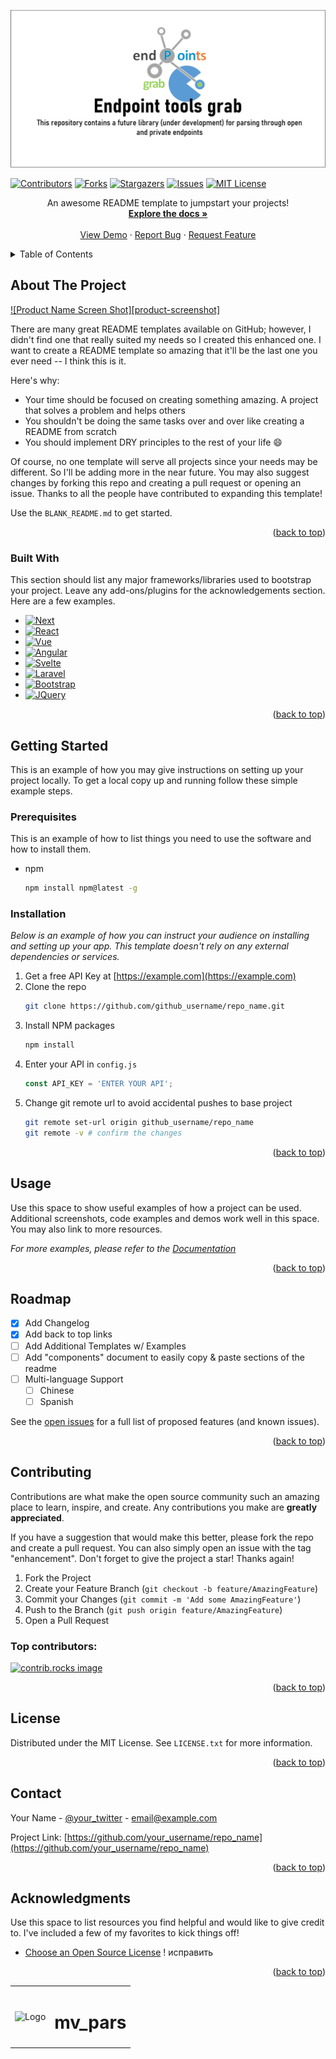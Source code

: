 <!-- Ссылка на проект: hhttps://github.com/ArtemXYZ/endpointsgrab.git -->

<!-- "<a id="readme-top"></a>" - это Якорь (ищет в документе эту конструкцию при нажатии на
"[Вернуться наверх](#readme-top)": "ссылка наверх" в документе,  -->
<a id="readme-top"></a>


<!-- PROJECT MAIN LOGO | ГЛАВНОЕ ЛОГО ПРОЕКТА С КРАТКИМ ОПИСАНИЕМ -->

[![Product main_logo][main_logo]](https://github.com/ArtemXYZ/endpointsgrab)

<!-- PROJECT SHIELDS | ШИЛЬДИКИ-ССЫЛКИ -->
<!--
Здесь размещены ШИЛЬДИКИ-ССЫЛКИ на важные разделы документа.
Конструкция ссылок сделана по типу: ссылка на ссылку.
Переменные которые ссылаются на данную конструкцию, расположены внизу документа.
-->
[![Contributors][contributors-shield]][contributors-url]
[![Forks][forks-shield]][forks-url]
[![Stargazers][stars-shield]][stars-url]
[![Issues][issues-shield]][issues-url]
[![MIT License][license-shield]][license-url]
<!-- [![LinkedIn][linkedin-shield]][linkedin-url] -->


<p align="center">
An awesome README template to jumpstart your projects!
<br />
<a href="https://github.com/othneildrew/Best-README-Template"><strong>Explore the docs »</strong></a>
<br />
<br />
<a href="https://github.com/othneildrew/Best-README-Template">View Demo</a>
·
<a href="https://github.com/othneildrew/Best-README-Template/issues/new?labels=bug&template=bug-report---.md">Report Bug</a>
·
<a href="https://github.com/othneildrew/Best-README-Template/issues/new?labels=enhancement&template=feature-request---.md">Request Feature</a>
</p>




<!-- TABLE OF CONTENTS -->
<details>
  <summary>Table of Contents</summary>
  <ol>
    <li>
      <a href="#about-the-project">About The Project</a>
      <ul>
        <li><a href="#built-with">Built With</a></li>
      </ul>
    </li>
    <li>
      <a href="#getting-started">Getting Started</a>
      <ul>
        <li><a href="#prerequisites">Prerequisites</a></li>
        <li><a href="#installation">Installation</a></li>
      </ul>
    </li>
    <li><a href="#usage">Usage</a></li>
    <li><a href="#roadmap">Roadmap</a></li>
    <li><a href="#contributing">Contributing</a></li>
    <li><a href="#license">License</a></li>
    <li><a href="#contact">Contact</a></li>
    <li><a href="#acknowledgments">Acknowledgments</a></li>
  </ol>
</details>



<!-- ABOUT THE PROJECT -->
## About The Project

[![Product Name Screen Shot][product-screenshot]](https://github.com/ArtemXYZ/mv_pars)

There are many great README templates available on GitHub; however, I didn't find one that really suited my needs so I created this enhanced one. I want to create a README template so amazing that it'll be the last one you ever need -- I think this is it.

Here's why:
* Your time should be focused on creating something amazing. A project that solves a problem and helps others
* You shouldn't be doing the same tasks over and over like creating a README from scratch
* You should implement DRY principles to the rest of your life :smile:

Of course, no one template will serve all projects since your needs may be different. So I'll be adding more in the near future. You may also suggest changes by forking this repo and creating a pull request or opening an issue. Thanks to all the people have contributed to expanding this template!

Use the `BLANK_README.md` to get started.

<p align="right">(<a href="#readme-top">back to top</a>)</p>



### Built With

This section should list any major frameworks/libraries used to bootstrap your project. Leave any add-ons/plugins for the acknowledgements section. Here are a few examples.

* [![Next][Next.js]][Next-url]
* [![React][React.js]][React-url]
* [![Vue][Vue.js]][Vue-url]
* [![Angular][Angular.io]][Angular-url]
* [![Svelte][Svelte.dev]][Svelte-url]
* [![Laravel][Laravel.com]][Laravel-url]
* [![Bootstrap][Bootstrap.com]][Bootstrap-url]
* [![JQuery][JQuery.com]][JQuery-url]

<p align="right">(<a href="#readme-top">back to top</a>)</p>



<!-- GETTING STARTED -->
## Getting Started

This is an example of how you may give instructions on setting up your project locally.
To get a local copy up and running follow these simple example steps.

### Prerequisites

This is an example of how to list things you need to use the software and how to install them.
* npm
  ```sh
  npm install npm@latest -g
  ```

### Installation

_Below is an example of how you can instruct your audience on installing and setting up your app. This template doesn't rely on any external dependencies or services._

1. Get a free API Key at [https://example.com](https://example.com)
2. Clone the repo
   ```sh
   git clone https://github.com/github_username/repo_name.git
   ```
3. Install NPM packages
   ```sh
   npm install
   ```
4. Enter your API in `config.js`
   ```js
   const API_KEY = 'ENTER YOUR API';
   ```
5. Change git remote url to avoid accidental pushes to base project
   ```sh
   git remote set-url origin github_username/repo_name
   git remote -v # confirm the changes
   ```

<p align="right">(<a href="#readme-top">back to top</a>)</p>



<!-- USAGE EXAMPLES -->
## Usage

Use this space to show useful examples of how a project can be used. Additional screenshots, code examples and demos work well in this space. You may also link to more resources.

_For more examples, please refer to the [Documentation](https://example.com)_

<p align="right">(<a href="#readme-top">back to top</a>)</p>



<!-- ROADMAP -->
## Roadmap

- [x] Add Changelog
- [x] Add back to top links
- [ ] Add Additional Templates w/ Examples
- [ ] Add "components" document to easily copy & paste sections of the readme
- [ ] Multi-language Support
    - [ ] Chinese
    - [ ] Spanish

See the [open issues](https://github.com/othneildrew/Best-README-Template/issues) for a full list of proposed features (and known issues).

<p align="right">(<a href="#readme-top">back to top</a>)</p>



<!-- CONTRIBUTING -->
## Contributing

Contributions are what make the open source community such an amazing place to learn, inspire, and create. Any contributions you make are **greatly appreciated**.

If you have a suggestion that would make this better, please fork the repo and create a pull request. You can also simply open an issue with the tag "enhancement".
Don't forget to give the project a star! Thanks again!

1. Fork the Project
2. Create your Feature Branch (`git checkout -b feature/AmazingFeature`)
3. Commit your Changes (`git commit -m 'Add some AmazingFeature'`)
4. Push to the Branch (`git push origin feature/AmazingFeature`)
5. Open a Pull Request

### Top contributors:

<a href="https://github.com/othneildrew/Best-README-Template/graphs/contributors">
  <img src="https://contrib.rocks/image?repo=othneildrew/Best-README-Template" alt="contrib.rocks image" />
</a>

<p align="right">(<a href="#readme-top">back to top</a>)</p>



<!-- LICENSE -->
## License

Distributed under the MIT License. See `LICENSE.txt` for more information.

<p align="right">(<a href="#readme-top">back to top</a>)</p>



<!-- CONTACT -->
## Contact

Your Name - [@your_twitter](https://twitter.com/your_username) - email@example.com

Project Link: [https://github.com/your_username/repo_name](https://github.com/your_username/repo_name)

<p align="right">(<a href="#readme-top">back to top</a>)</p>



<!-- ACKNOWLEDGMENTS | Благодарности -->
## Acknowledgments

Use this space to list resources you find helpful and would like to give credit to. I've included a few of my favorites to kick things off!

* [Choose an Open Source License](https://choosealicense.com) ! исправить




<!-- back to top | На верх -->
<p align="right">(<a href="#readme-top">back to top</a>)</p>



<!-- MARKDOWN LINKS & IMAGES |  Ссылки на ресурсы (переменные для вставки в шаблоне документа) -->



[contributors-shield]:  https://img.shields.io/github/contributors/ArtemXYZ/endpointsgrab.svg?style=for-the-badge
[contributors-url]: https://github.com/ArtemXYZ/endpointsgrab/graphs/contributors
[forks-shield]: https://img.shields.io/github/forks/ArtemXYZ/endpointsgrab.svg?style=for-the-badge
[forks-url]: https://github.com/ArtemXYZ/endpointsgrab/network/members
[stars-shield]: https://img.shields.io/github/stars/ArtemXYZ/endpointsgrab.svg?style=for-the-badge
[stars-url]: https://github.com/ArtemXYZ/endpointsgrab/stargazers
[issues-shield]: https://img.shields.io/github/issues/ArtemXYZ/endpointsgrab.svg?style=for-the-badge
[issues-url]: https://github.com/ArtemXYZ/endpointsgrab/issues

<!-- License | Лицензия -->
[license-shield]: https://img.shields.io/github/license/ArtemXYZ/endpointsgrab.svg?style=for-the-badge
[license-url]: https://github.com/ArtemXYZ/endpointsgrab/blob/master/LICENSE.txt

<!-- linkedin | Соцсети -->
[linkedin-shield]: https://img.shields.io/badge/-LinkedIn-black.svg?style=for-the-badge&logo=linkedin&colorB=555
[linkedin-url]: https://linkedin.com/in/othneildrew

<!-- Logo | Лого  + [product-screenshot]: -->
[main_logo]: docs/images_project/logo_main.png
[logo_mini]: docs/images_project/logo.png

<!-- Logo + page home lib | Ссылки на библиотеки, используемые в разработке -->
[Next.js]: https://img.shields.io/badge/next.js-000000?style=for-the-badge&logo=nextdotjs&logoColor=white
[Next-url]: https://nextjs.org/
[React.js]: https://img.shields.io/badge/React-20232A?style=for-the-badge&logo=react&logoColor=61DAFB
[React-url]: https://reactjs.org/
[Vue.js]: https://img.shields.io/badge/Vue.js-35495E?style=for-the-badge&logo=vuedotjs&logoColor=4FC08D
[Vue-url]: https://vuejs.org/
[Angular.io]: https://img.shields.io/badge/Angular-DD0031?style=for-the-badge&logo=angular&logoColor=white
[Angular-url]: https://angular.io/
[Svelte.dev]: https://img.shields.io/badge/Svelte-4A4A55?style=for-the-badge&logo=svelte&logoColor=FF3E00
[Svelte-url]: https://svelte.dev/
[Laravel.com]: https://img.shields.io/badge/Laravel-FF2D20?style=for-the-badge&logo=laravel&logoColor=white
[Laravel-url]: https://laravel.com
[Bootstrap.com]: https://img.shields.io/badge/Bootstrap-563D7C?style=for-the-badge&logo=bootstrap&logoColor=white
[Bootstrap-url]: https://getbootstrap.com
[JQuery.com]: https://img.shields.io/badge/jQuery-0769AD?style=for-the-badge&logo=jquery&logoColor=white
[JQuery-url]: https://jquery.com

<!-- 
# Это библиотека предназначена для парсинга одной из торговой сети бытовой техники. #
Ссылка на репозиторий https://github.com/ArtemXYZ/mv_pars.git 
---
В данном инструменте используются как вспомогательные библиотеки:

   * SQLAlchemy,
   * APScheduler,
   * requests,
   * urllib
Данное хранилище содержит библиотеку для анализа наличия ассортимента товаров по филиалам и категориям 
   * одной из розничных сетей бытовой техники.

This repository contains a library for parsing availability of an assortment of goods by branches and categories of one of the retail network of household appliances. 
-->
<!-- PROJECT mini logo | Уменьшенный логотип -->
<table align="center">
  <tr>
    <td align="center" style="vertical-align: middle;">
      <img src=".venv/images_project/lg_min.gif" alt="Logo" width="50" height="45">
    </td>
    <td align="center" style="vertical-align: middle;">
      <h1>mv_pars</h1>
    </td>
  </tr>
</table>